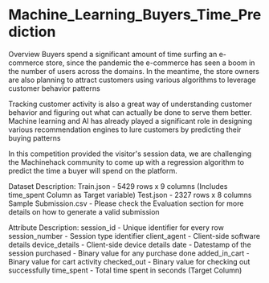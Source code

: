 # Machine_Learning_Buyers_Time_Prediction
Overview
Buyers spend a significant amount of time surfing an e-commerce store, since the pandemic the e-commerce has seen a boom in the number of users across the domains. In the meantime, the store owners are also planning to attract customers using various algorithms to leverage customer behavior patterns

Tracking customer activity is also a great way of understanding customer behavior and figuring out what can actually be done to serve them better. Machine learning and AI has already played a significant role in designing various recommendation engines to lure customers by predicting their buying patterns

In this competition provided the visitor's session data, we are challenging the Machinehack community to come up with a regression algorithm to predict the time a buyer will spend on the platform.

 
Dataset Description:
Train.json - 5429 rows x 9 columns (Includes time_spent Column as Target variable)
Test.json - 2327 rows x 8 columns
Sample Submission.csv - Please check the Evaluation section for more details on how to generate a valid submission
 
Attribute Description:
session_id - Unique identifier for every row
session_number - Session type identifier
client_agent - Client-side software details
device_details -  Client-side device details
date - Datestamp of the session
purchased - Binary value for any purchase done
added_in_cart - Binary value for cart activity
checked_out -  Binary value for checking out successfully
time_spent - Total time spent in seconds (Target Column)
